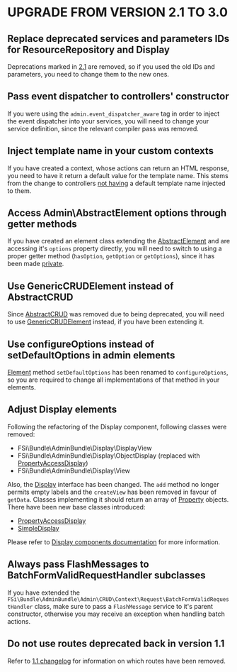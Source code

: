 # UPGRADE FROM VERSION 2.1 TO 3.0

## Replace deprecated services and parameters IDs for ResourceRepository and Display

Deprecations marked in [2.1](CHANGELOG-2.1.md#deprecated-inconsintent-service-definitions-and-parameters-for-resourcerepository-and-display-contexts)
are removed, so if you used the old IDs and parameters, you need to change them to
the new ones.

## Pass event dispatcher to controllers' constructor

If you were using the `admin.event_dispatcher_aware` tag in order to inject the
event dispatcher into your services, you will need to change your service definition,
since the relevant compiler pass was removed.

## Inject template name in your custom contexts

If you have created a context, whose actions can return an HTML response, you need
to have it return a default value for the template name. This stems from the change
to controllers [not having](CHANGELOG-3.0.md#default-response-templates-are-injected-into-contexts)
a default template name injected to them.

## Access Admin\AbstractElement options through getter methods

If you have created an element class extending the [AbstractElement](Admin/AbstractElement.php)
and are accessing it's `options` property directly, you will need to switch to
using a proper getter method (`hasOption`, `getOption` or `getOptions`), since it 
has been made [private](CHANGELOG-3.0.md#resolving-adminabstractelement-options-only-on-first-use).

## Use GenericCRUDElement instead of AbstractCRUD

Since [AbstractCRUD](Admin/CRUD/AbstractCRUD.php) was removed due to being deprecated,
you will need to use [GenericCRUDElement](Admin/CRUD/GenericCRUDElement.php) instead,
if you have been extending it.

## Use configureOptions instead of setDefaultOptions in admin elements

[Element](Admin/Element.php) method `setDefaultOptions` has been renamed to `configureOptions`,
so you are required to change all implementations of that method in your elements.

## Adjust Display elements

Following the refactoring of the Display component, following classes were removed:

- FSi\Bundle\AdminBundle\Display\DisplayView
- FSi\Bundle\AdminBundle\Display\ObjectDisplay (replaced with [PropertyAccessDisplay](Display/PropertyAccessDisplay.php))
- FSi\Bundle\AdminBundle\Display\View

Also, the [Display](Display/Display.php) interface has been changed. The `add` 
method no longer permits empty labels and the `createView` has been removed in
favour of `getData`. Classes implementing it should return an array of [Property](Display/Property.php)
objects. There have been new base classes introduced:

- [PropertyAccessDisplay](Display/PropertyAccessDisplay.php)
- [SimpleDisplay](Display/SimpleDisplay.php)

Please refer to [Display components documentation](Resources/doc/admin_element_display.md) for
more information.

## Always pass FlashMessages to BatchFormValidRequestHandler subclasses

If you have extended the `FSi\Bundle\AdminBundle\Admin\CRUD\Context\Request\BatchFormValidRequestHandler`
class, make sure to pass a `FlashMessage` service to it's parent constructor, otherwise you 
may receive an exception when handling batch actions.

## Do not use routes deprecated back in version 1.1

Refer to [1.1 changelog](CHANGELOG-1.1.md) for information on which routes have been removed.
